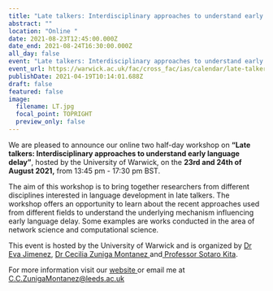```yaml
---
title: "Late talkers: Interdisciplinary approaches to understand early language delay"
abstract: ""
location: "Online "
date: 2021-08-23T12:45:00.000Z
date_end: 2021-08-24T16:30:00.000Z
all_day: false
event: "Late talkers: Interdisciplinary approaches to understand early language delay"
event_url: https://warwick.ac.uk/fac/cross_fac/ias/calendar/late-talker-workshop-2021/
publishDate: 2021-04-19T10:14:01.688Z
draft: false
featured: false
image:
  filename: LT.jpg
  focal_point: TOPRIGHT
  preview_only: false
---
```

<!--StartFragment-->

We are pleased to announce our online two half-day workshop on **“Late talkers: Interdisciplinary approaches to understand early language delay”**, hosted by the University of Warwick, on the **23rd and 24th of August 2021,** from 13:45 pm - 17:30 pm BST.

The aim of this workshop is to bring together researchers from different disciplines interested in language development in late talkers. The workshop offers an opportunity to learn about the recent approaches used from different fields to understand the underlying mechanism influencing early language delay. Some examples are works conducted in the area of network science and computational science.

This event is hosted by the University of Warwick and is organized by [Dr Eva Jimenez](https://www.linkedin.com/in/eva-jim%C3%A9nez-01a689200/?originalSubdomain=uk), [Dr Cecilia Zuniga Montanez ](https://ahc.leeds.ac.uk/languages/staff/3301/dr-cecilia-zuniga-montanez)and[ Professor Sotaro Kita](https://warwick.ac.uk/fac/sci/psych/people/skita/).

For more information visit our [website ](https://warwick.ac.uk/fac/cross_fac/ias/calendar/late-talker-workshop-2021/)or email me at C.C.ZunigaMontanez@leeds.ac.uk 

<!--EndFragment-->
